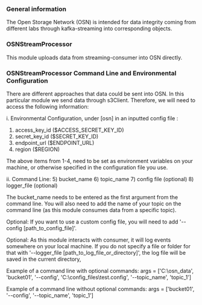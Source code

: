 ### General information
The Open Storage Network (OSN) is intended for data integrity coming from different labs through kafka-streaming into corresponding objects.

### OSNStreamProcessor
This module uploads data from streaming-consumer into OSN directly.

### OSNStreamProcessor Command Line and Environmental Configuration
There are different approaches that data could be sent into OSN. In this particular module we send data through s3Client. Therefore, we will need to access the following information:

i. Environmental Configuration, under [osn] in an inputted config file :
   1) access_key_id ($ACCESS_SECRET_KEY_ID)
   2) secret_key_id ($SECRET_KEY_ID)
   3) endpoint_url ($ENDPOINT_URL)
   4) region ($REGION)

The above items from 1-4, need to be set as environment variables on your machine, or otherwise specified in the configuration file you use. 

ii. Command Line:
   5) bucket_name
   6) topic_name
   7) config file (optional)
   8) logger_file (optional)

The bucket_name needs to be entered as the first argument from the command line. You will also need to add the name of your topic on the command line (as this module consumes data from a specific topic). 

Optional: If you want to use a custom config file, you will need to add '--config [path_to_config_file]'.

Optional: As this module interacts with consumer, it will log events somewhere on your local machine. If you do not specify a file or folder for that with '--logger_file [path_to_log_file_or_directory]', the log file will be saved in the current directory,

Example of a command line with optional commands:
args = ['C:\\osn_data', 'bucket01', '--config', 'C:\\config_files\\test.config', '--topic_name', 'topic_1']

Example of a command line without optional commands:
args = ['bucket01', '--config', '--topic_name', 'topic_1']
